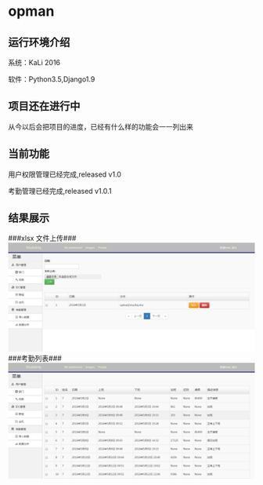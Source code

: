 # opman

## 运行环境介绍 ##

系统：KaLi 2016

软件：Python3.5,Django1.9

## 项目还在进行中 ##

从今以后会把项目的进度，已经有什么样的功能会一一列出来

## 当前功能 ##

用户权限管理已经完成,released v1.0

考勤管理已经完成,released v1.0.1
## 结果展示 ##
###xlsx 文件上传###
![](https://github.com/hgz6536/hgz6536.github.io/blob/master/images/xlsx_upload.png)
###考勤列表###
![](https://github.com/hgz6536/hgz6536.github.io/blob/master/images/kaoqin_list.png)
